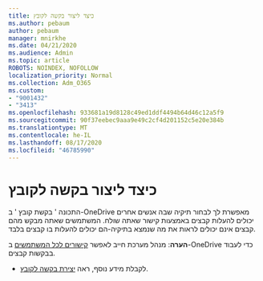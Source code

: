 ```yaml
---
title: כיצד ליצור בקשה לקובץ
ms.author: pebaum
author: pebaum
manager: mnirkhe
ms.date: 04/21/2020
ms.audience: Admin
ms.topic: article
ROBOTS: NOINDEX, NOFOLLOW
localization_priority: Normal
ms.collection: Adm_O365
ms.custom:
- "9001432"
- "3413"
ms.openlocfilehash: 933681a19d8128c49ed1ddf4494b64d46c12a5f9
ms.sourcegitcommit: 90f37eebec9aaa9e49c2cf4d201152c5e20e384b
ms.translationtype: MT
ms.contentlocale: he-IL
ms.lasthandoff: 08/17/2020
ms.locfileid: "46785990"
---
```

# <a name="how-to-create-a-file-request"></a>כיצד ליצור בקשה לקובץ

התכונה ' בקשת קובץ ' ב-OneDrive מאפשרת לך לבחור תיקיה שבה אנשים אחרים יכולים להעלות קבצים באמצעות קישור שאתה שולח. המשתמשים שאתה מבקש מהם קבצים אינם יכולים לראות את מה שנמצא בתיקיה-הם יכולים להעלות בו קבצים בלבד.

**הערה**: מנהל מערכת חייב לאפשר [קישורים לכל המשתמשים](https://docs.microsoft.com/sharepoint/turn-external-sharing-on-or-off) ב-OneDrive כדי לעבוד בבקשות קבצים.

- לקבלת מידע נוסף, ראה [יצירת בקשה לקובץ](https://support.office.com/article/create-a-file-request-f54aa7f8-2589-4421-b351-d415fc3b83af).
